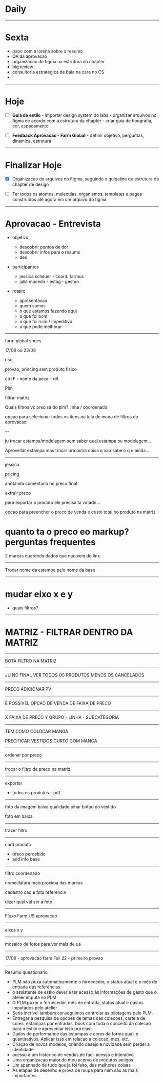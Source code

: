 # Daily 

---

# Sexta

- papo com a lorena sobre o resumo
- QA da aprovacao
- organizacao do figma na estrutura da chapter
- big review
- consultoria estrategica de bala na cara no CS
- 

---

# Hoje

- [ ] **Guia de estilo**
			- importar design system do labs
			- organizar arquivos no figma de acordo com a estrutura da chapter
			- criar guia de tipografia, cor, espacamento

-  [ ] **Feedback Aprovacao - Farm Global**
			- definir objetivo, perguntas, dinamica, estrutura

---




# Finalizar Hoje

- [x] Organizacao de arquivos no Figma, seguindo o guideline de estrutura da chapter de design

- [ ] Ter todos os atomos, moleculas, organismos, templates e pages construidos até agora em um arquivo do figma

---


# Aprovacao - Entrevista

- objetivo
	- descobrir pontos de dor
	- descobrir infos para o resumo
	- des

- participantes
	- jessica scheuer - coord. farmus
	- julia macedo - estag - gestao
	
- roteiro
	- apresentacao
	- quem somos
	- o que estamos fazendo aqui
	- o que foi bom
	- o que foi ruim / impeditivo
	- o que pode melhorar
	
	

---

farm global
shoes

17/08 ou 23/08


uso

provao, princing
sem produto fisico



ctrl F - nome da peca - ref

Plm

filtrar matriz


Quais filtros vc precisa do plm?
linha / coordenado

opcao para selecionar todos os itens na tela de mapa de filtros da aprovacao


--

ju
trocar estampa/modelagem sem saber qual estampa ou modelagem...


Aproveitar estampa mas trocar pra outra coisa q nao sabe o q e ainda...


---

jessica

pricing

anotando comentario no preco final

extrair preco

para exportar o produto ele precisa ta votado...


opcao para preencher o preco de venda e custo total no produto na matriz


# quanto ta o preco eo markup? perguntas frequentes

2 marcas querendo dados que nao vem do linx

---

Trocar nome da estampa pelo nome da base

---


# mudar eixo x e y
- quais filtros?


---

# MATRIZ - FILTRAR DENTRO DA MATRIZ

---

BOTA FILTRO NA MATRIZ

---

JU
NO FINAL VER TODOS OS PRODUTOS MENOS OS CANCELADOS

---

PRECO
ADICIONAR PV

---

É POSSIVEL OPCAO DE VENDA DE FAIXA DE PRECO


---

X FAIXA DE PRECO
Y GRUPO - LINHA - SUBCATEGORIA

---

TEM COMO COLOCAR MANGA

PRECIFICAR VESTIDOS
CURTO COM MANGA



----

ordenar por preco

---

trocar o filtro de preco na matriz


---

exportar
- todos os produtos - pdf

---

foto da imagem baixa qualidade
olhar botao do vestido

foto em baixa


---

trazer filtro

---

card produto

- preco percebido
- add info base


---

filtro
coordenado

nomeclatura mais proxima das marcas

cadastro cad e foto referencia

dizer qual vai ser a foto 

---

Fluxo Farm US aprovacao

---

eixos x y

---

mosaico de fotos para ver mais de ua

---

17/08 - aprovacao farm Fall 22 - primeiro provao

---


Resumo questionario

- PLM não puxa automaticamente o fornecedor, o status atual e o mês de entrada das referências.
- o assistente de estilo deveria ter acesso às informações de gasto que o atelier imputa no PLM.
- O PLM puxar o fornecedor, mês de entrada, status atual e gastos imputados pelo atelier
- Seria incrível também conseguimos controlar as pilotagens pelo PLM.
- Entregar a pesquisa de opcoes de temas das colecoes, cartela de cores, estampas por entradas, book com toda o conceito da colecao para o estilo e apresentar isso pra elas!
- Dados de performance das estampas e cores de forma quali e quantitativos. Aplicar isso em relacao a colecao, mes, etc.
- Criaçao de novos modelos, criando desejo e novidade sem perder a identidade
- acesso a um historico de vendas de facil acesso e interativo
- Uma organizacao maior do meu acervo de produtos antigos
- Um apanhado de tudo que ja foi feito, das melhores coisas
- As etapas de desenho e prova de roupa para mim são as mais importantes.

